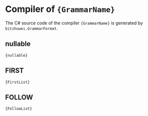 # Compiler of `{GrammarName}`

The C# source code of the compiler `{GrammarName}` is generated by `bitzhuwei.GrammarFormat`.

## nullable

```
{nullable}
```

## FIRST

```
{FirstList}
```

## FOLLOW

```
{FollowList}
```

